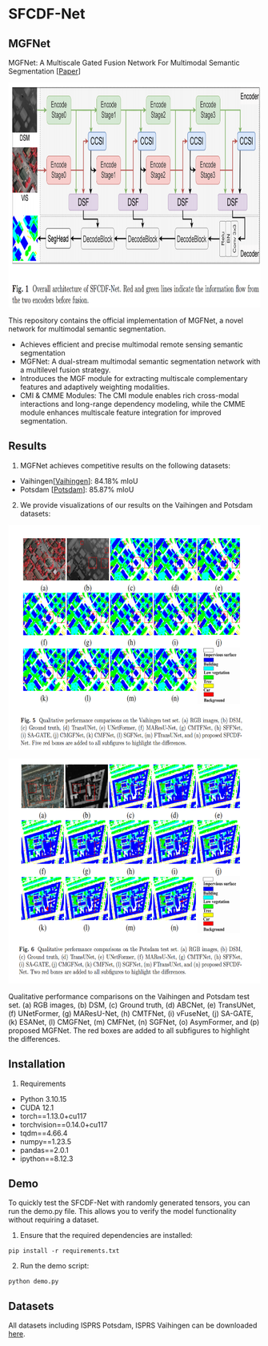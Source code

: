 # SFCDF-Net
## MGFNet
MGFNet: A Multiscale Gated Fusion Network For Multimodal Semantic Segmentation [[Paper](https://doi.org/10.1007/s00371-025-03912-x)]

<p align="center">
  <img src="https://github.com/DrWuHonglin/SFCDF-Net/blob/main/images/framework.png" width="900" height="450">
</p>

This repository contains the official implementation of MGFNet, a novel network for multimodal semantic segmentation.

- Achieves efficient and precise multimodal remote sensing semantic segmentation
- MGFNet: A dual-stream multimodal semantic segmentation network with a multilevel fusion strategy.
- Introduces the MGF module for extracting multiscale complementary features and adaptively weighting modalities.
- CMI & CMME Modules: The CMI module enables rich cross-modal interactions and long-range dependency modeling, while the CMME module enhances multiscale feature integration for improved segmentation.
  
## Results

1. MGFNet achieves competitive results on the following datasets:
- Vaihingen[[Vaihingen](https://pan.baidu.com/s/12OXC1D0-pnjEToQzr1Wb8g?pwd=ZHLI)]: 84.18% mIoU
- Potsdam  [[Potsdam](https://pan.baidu.com/s/12OXC1D0-pnjEToQzr1Wb8g?pwd=ZHLI)]: 85.87% mIoU
2. We provide visualizations of our results on the Vaihingen and Potsdam datasets:
<p align="center">
  <img src="https://github.com/DrWuHonglin/SFCDF-Net/blob/main/images/invaihingen.png" width="800" height="450">
</p>
<p align="center">
  <img src="https://github.com/DrWuHonglin/SFCDF-Net/blob/main/images/inposdam.png" width="800" height="450">
</p>
Qualitative performance comparisons on the Vaihingen and Potsdam test set. (a) RGB images, (b) DSM, (c) Ground truth, (d) ABCNet, (e) TransUNet, (f) UNetFormer, (g)
MAResU-Net, (h) CMTFNet, (i) vFuseNet, (j) SA-GATE, (k) ESANet, (l) CMGFNet, (m) CMFNet, (n) SGFNet, (o) AsymFormer, and (p) proposed MGFNet. The red boxes are added to all subfigures to highlight the differences.

## Installation
1. Requirements
   
- Python 3.10.15	
- CUDA 12.1
- torch==1.13.0+cu117
- torchvision==0.14.0+cu117
- tqdm==4.66.4
- numpy==1.23.5
- pandas==2.0.1
- ipython==8.12.3

## Demo
To quickly test the SFCDF-Net with randomly generated tensors, you can run the demo.py file. This allows you to verify the model functionality without requiring a dataset.
1. Ensure that the required dependencies are installed:
```
pip install -r requirements.txt
```
2. Run the demo script:
```
python demo.py
```

## Datasets
All datasets including ISPRS Potsdam, ISPRS Vaihingen can be downloaded [here](https://github.com/open-mmlab/mmsegmentation/blob/main/docs/en/user_guides/2_dataset_prepare.md#prepare-datasets).
